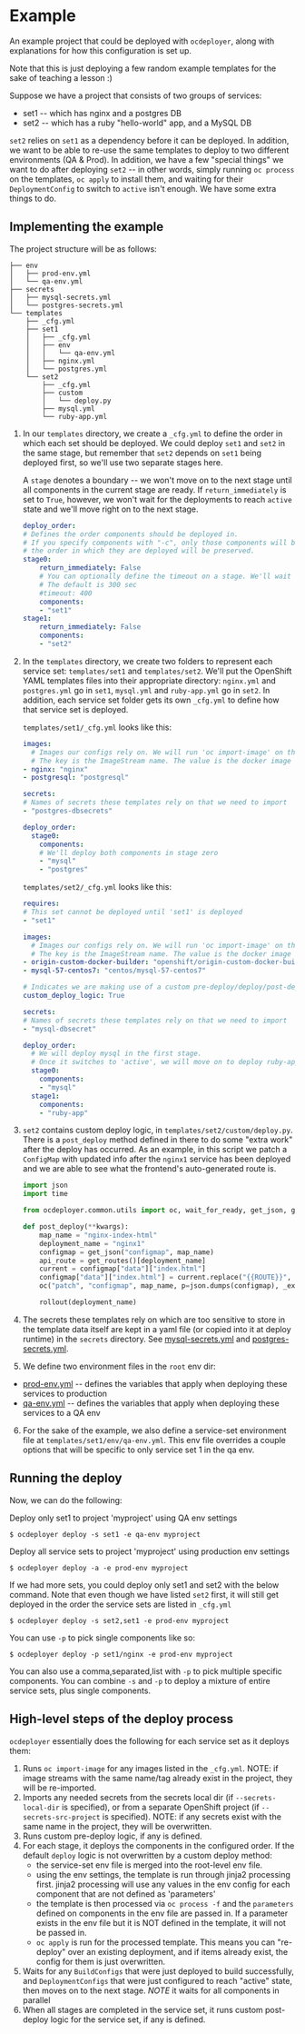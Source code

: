 # Example

An example project that could be deployed with `ocdeployer`, along with explanations for how this configuration is set up.

Note that this is just deploying a few random example templates for the sake of teaching a lesson :)

Suppose we have a project that consists of two groups of services:
* set1 -- which has nginx and a postgres DB
* set2 -- which has a ruby "hello-world" app, and a MySQL DB

`set2` relies on `set1` as a dependency before it can be deployed. In addition, we want to be able to re-use the same templates to deploy to two different environments (QA & Prod). In addition, we have a few "special things" we want to do after deploying `set2` -- in other words, simply running `oc process` on the templates, `oc apply` to install them, and waiting for their `DeploymentConfig`
to switch to `active` isn't enough. We have some extra things to do.

## Implementing the example

The project structure will be as follows:

```
├── env
│   ├── prod-env.yml
│   └── qa-env.yml
├── secrets
│   ├── mysql-secrets.yml
│   └── postgres-secrets.yml
└── templates
    ├── _cfg.yml
    ├── set1
    │   ├── _cfg.yml
    │   ├── env
    │   │   └── qa-env.yml
    │   ├── nginx.yml
    │   └── postgres.yml
    └── set2
        ├── _cfg.yml
        ├── custom
        │   └── deploy.py
        ├── mysql.yml
        └── ruby-app.yml
```

1) In our `templates` directory, we create a `_cfg.yml` to define the order in which each set should be deployed. We could deploy `set1` and `set2` in the same stage, but remember that `set2` depends on `set1` being deployed first, so we'll use two separate stages here.

    A `stage` denotes a boundary -- we won't move on to the next stage until all components in the current stage are ready. If `return_immediately` is set to `True`, however, we won't wait for the deployments to reach `active` state and we'll move right on to the next stage.

      ```yaml
      deploy_order:
      # Defines the order components should be deployed in.
      # If you specify components with "-c", only those components will be deployed, but
      # the order in which they are deployed will be preserved.
      stage0:
          return_immediately: False
          # You can optionally define the timeout on a stage. We'll wait <timeout> sec for deployments to become active before timing out.
          # The default is 300 sec
          #timeout: 400
          components:
          - "set1"
      stage1:
          return_immediately: False
          components:
          - "set2"
      ```

2) In the `templates` directory, we create two folders to represent each service set: `templates/set1` and `templates/set2`. We'll put the OpenShift YAML templates files into their appropriate directory: `nginx.yml` and `postgres.yml` go in `set1`, `mysql.yml` and `ruby-app.yml` go in `set2`. In addition, each service set folder gets its own `_cfg.yml` to define how that service set is deployed.

    `templates/set1/_cfg.yml` looks like this:

    ```yaml
    images:
      # Images our configs rely on. We will run 'oc import-image' on these.
      # The key is the ImageStream name. The value is the docker image to pull.
    - nginx: "nginx"
    - postgresql: "postgresql"

    secrets:
    # Names of secrets these templates rely on that we need to import
    - "postgres-dbsecrets"

    deploy_order:
      stage0:
        components:
        # We'll deploy both components in stage zero
        - "mysql"
        - "postgres"
    ```

    `templates/set2/_cfg.yml` looks like this:

    ```yaml
    requires:
    # This set cannot be deployed until 'set1' is deployed
    - "set1"

    images:
      # Images our configs rely on. We will run 'oc import-image' on these.
      # The key is the ImageStream name. The value is the docker image to pull.
    - origin-custom-docker-builder: "openshift/origin-custom-docker-builder"
    - mysql-57-centos7: "centos/mysql-57-centos7"

    # Indicates we are making use of a custom pre-deploy/deploy/post-deploy script
    custom_deploy_logic: True

    secrets:
    # Names of secrets these templates rely on that we need to import
    - "mysql-dbsecret"

    deploy_order:
      # We will deploy mysql in the first stage.
      # Once it switches to 'active', we will move on to deploy ruby-app
      stage0:
        components:
        - "mysql"
      stage1:
        components:
        - "ruby-app"
    ```

3) `set2` contains custom deploy logic, in `templates/set2/custom/deploy.py`. There is a `post_deploy` method defined in there to do some "extra work" after the deploy has occurred. As an example, in this script we patch a `ConfigMap` with updated info after the `nginx1` service has been deployed and we are able to see what the frontend's auto-generated route is.

    ```python
    import json
    import time

    from ocdeployer.common.utils import oc, wait_for_ready, get_json, get_routes, rollout

    def post_deploy(**kwargs):
        map_name = "nginx-index-html"
        deployment_name = "nginx1"
        configmap = get_json("configmap", map_name)
        api_route = get_routes()[deployment_name]
        current = configmap["data"]["index.html"]
        configmap["data"]["index.html"] = current.replace("{{ROUTE}}", api_route)
        oc("patch", "configmap", map_name, p=json.dumps(configmap), _exit_on_err=False)

        rollout(deployment_name)
    ```

4) The secrets these templates rely on which are too sensitive to store in the template data itself are kept in a yaml file (or copied into it at deploy runtime) in the `secrets` directory. See [mysql-secrets.yml](secrets/mysql-secrets.yml) and [postgres-secrets.yml](secrets/postgres-secrets.yml).

5) We define two environment files in the `root` env dir:
* [prod-env.yml](prod-env.yml) -- defines the variables that apply when deploying these services to production
* [qa-env.yml](qa-env.yml) -- defines the variables that apply when deploying these services to a QA env

6) For the sake of the example, we also define a service-set environment file at `templates/set1/env/qa-env.yml`. This env file overrides a couple options that will be specific to only service set 1 in the qa env.

## Running the deploy

Now, we can do the following:

Deploy only set1 to project 'myproject' using QA env settings

`$ ocdeployer deploy -s set1 -e qa-env myproject`

Deploy all service sets to project 'myproject' using production env settings

`$ ocdeployer deploy -a -e prod-env myproject`

If we had more sets, you could deploy only set1 and set2 with the below command. Note that even though we have listed `set2` first, it will still get deployed in the order the service sets are listed in `_cfg.yml`

`$ ocdeployer deploy -s set2,set1 -e prod-env myproject`

You can use `-p` to pick single components like so:

`$ ocdeployer deploy -p set1/nginx -e prod-env myproject`

You can also use a comma,separated,list with `-p` to pick multiple specific components. You can combine `-s` and `-p` to deploy a mixture of entire service sets, plus single components.

## High-level steps of the deploy process

`ocdeployer` essentially does the following for each service set as it deploys them:
1) Runs `oc import-image` for any images listed in the `_cfg.yml`. NOTE: if image streams with the same name/tag already exist in the project, they will be re-imported.
2) Imports any needed secrets from the secrets local dir (if `--secrets-local-dir` is specified), or from a separate OpenShift project (if `--secrets-src-project` is specified). NOTE: if any secrets exist with the same name in the project, they will be overwritten.
3) Runs custom pre-deploy logic, if any is defined.
4) For each stage, it deploys the components in the configured order. If the default `deploy` logic is not overwritten by a custom deploy method:
    * the service-set env file is merged into the root-level env file.
    * using the env settings, the template is run through jinja2 processing first. jinja2 processing will use any values in the env config for each component that are not defined as 'parameters'
    * the template is then processed via `oc process -f` and the `parameters` defined on components in the env file are passed in. If a parameter exists in the env file but it is NOT defined in the template, it will not be passed in.
    * `oc apply` is run for the processed template. This means you can "re-deploy" over an existing deployment, and if items already exist, the config for them is just overwritten.
5) Waits for any `BuildConfigs` that were just deployed to build successfully, and `DeploymentConfigs` that were just configured to reach "active" state, then moves on to the next stage. *NOTE* it waits for all components in parallel
6) When all stages are completed in the service set, it runs custom post-deploy logic for the service set, if any is defined.
